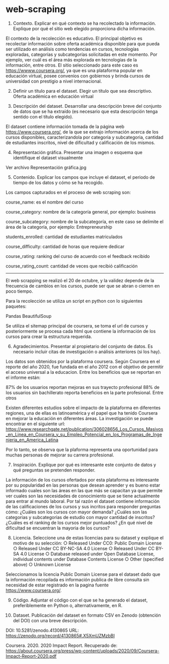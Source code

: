 # web-scraping

1. Contexto. Explicar en qué contexto se ha recolectado la información. Explique
por qué el sitio web elegido proporciona dicha información.

El contexto de la recolección es educativo. El principal objetivo es recolectar información sobre oferta académica disponible 
para que pueda ser utilizado en análisis como tendencias en cursos, tecnologías exploradas, categorías y subcategorías solicitadas
en este momento. Por ejemplo, ver cuál es el área más explorada en tecnologías de la información, entre otros. El sitio seleccionado
para este caso es https://wwww.coursera.org/, ya que es una plataforma popular en educación virtual, posee convenios con gobiernos
y brinda cursos de universidad con prestigio a nivel internacional.

2. Definir un título para el dataset. Elegir un título que sea descriptivo.
Oferta académica en educación virtual

3. Descripción del dataset. Desarrollar una descripción breve del conjunto de datos
que se ha extraído (es necesario que esta descripción tenga sentido con el título
elegido).

El dataset contiene información tomada de la página web https://www.coursera.org/, 
de la que se extrajo información acerca de los cursos disponibles, caracterizandola 
por categoria y subcategoria, cantidad de estudiantes inscritos, nivel de dificultad 
y calificación de los mismos.

4. Representación gráfica. Presentar una imagen o esquema que identifique el
dataset visualmente

Ver archivo Representación gráfica.jpg

5. Contenido. Explicar los campos que incluye el dataset, el periodo de tiempo de
los datos y cómo se ha recogido.

Los campos capturados en el proceso de web scraping son:

course_name: es el nombre del curso

course_category: nombre de la categoría general, por ejemplo: business

course_subcategory: nombre de la subcategoría, en este caso se delimite el área de la categoría, por ejemplo: Entrepreneurship

students_enrolled: cantidad de estudiantes matriculados

course_difficulty: cantidad de horas que requiere dedicar

course_rating: ranking del curso de acuerdo con el feedback recibido

course_rating_count: cantidad de veces que recibió calificación

------------------------------------------------------------------------

El web scrapping se realizó el 20 de octubre, y la validez depende de la frecuencia de cambios en los cursos, puede ser que se abran o cierren 
en poco tiempo.

Para la recolección se utiliza un script en python con lo siguientes paquetes:

Pandas
BeautifulSoup

Se utiliza el sitemap principal de coursera, se toma el url de cursos y posteriormente se procesa cada html que contiene la información de 
los cursos para crear la estructura requerida.

6. Agradecimientos. Presentar al propietario del conjunto de datos. Es necesario
incluir citas de investigación o análisis anteriores (si los hay).

Los datos son obtenidos por la plataforma coursera. Según Coursera en el reporte del año 2020, fue fundada en el año 2012 con el objetivo
de permitir el acceso universal a la educacion. Entre los beneficios que se reportan en el informe están:

87% de los usuarios reportan mejoras en sus trayecto profesional
88% de los usuarios sin bachillerato reporta beneficios en la parte profesional.
Entre otros

Existen diferentes estudios sobre el impacto de la plataforma en diferentes regiones, una de ellas es latinoamérica y el papel que ha tenido
Coursera en mejorar la educación en diferentes áreas. La investigación se puede encontrar en el siguiente url: https://www.researchgate.net/publication/306028656_Los_Cursos_Masivos_en_Linea_en_Coursera_y_su_Empleo_Potencial_en_los_Programas_de_Ingenieria_en_America_Latina

Por lo tanto, se observa que la plaforma representa una oportunidad para muchas personas de mejorar su carrera profesional.



7. Inspiración. Explique por qué es interesante este conjunto de datos y qué
preguntas se pretenden responder.

La información de los cursos ofertados por esta plataforma es interesante por su popularidad en
las personas que desean aprender y es bueno estar informado cuales son las áreas en las que más
se capacitan ya que permite ver cuales son las necesidades de conocimiento que se tiene actualmente
para entrar al mundo laboral. Por tal razón el dataset contiene información de las calificaciones de
los cursos y sus incritos para responder preguntas cómo: ¿Cuáles son los cursos con mayor demanda?
¿Cuáles son las categorias y subcategorias de estudio con mayor cantidad de inscritos?
¿Cuáles es el ranking de los cursos mejor puntuados? ¿En qué nivel de dificultad se encuentran la
mayoria de los cursos?

8. Licencia. Seleccione una de estas licencias para su dataset y explique el motivo
de su selección:
○ Released Under CC0: Public Domain License
○ Released Under CC BY-NC-SA 4.0 License
○ Released Under CC BY-SA 4.0 License
○ Database released under Open Database License, individual contents under Database Contents License
○ Other (specified above)
○ Unknown License

Seleccionamos la licencia Public Domain License para el dataset dado que la información recopilada es 
información publica de libre consulta sin necesidad de estar registrado en la pagina fuente https://www.coursera.org/.

9. Código. Adjuntar el código con el que se ha generado el dataset, preferiblemente
en Python o, alternativamente, en R.

10. Dataset. Publicación del dataset en formato CSV en Zenodo (obtención del DOI)
con una breve descripción.

DOI: 10.5281/zenodo.4130865
URL: https://zenodo.org/record/4130865#.X5XmUZMzbBI


Coursera. 2020. 2020 Impact Report. Recuperado de: https://about.coursera.org/press/wp-content/uploads/2020/09/Coursera-Impact-Report-2020.pdf

